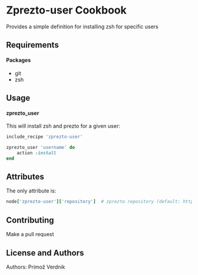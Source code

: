 Zprezto-user Cookbook
================
Provides a simple definition for installing zsh for specific users

Requirements
------------
#### Packages
- git
- zsh

Usage
-----
#### zprezto_user

This will install zsh and prezto for a given user:

```ruby
include_recipe 'zprezto-user'

zprezto_user 'username' do
    action :install
end
```

Attributes
----------

The only attribute is:

```ruby
node['zprezto-user']['repository']  # zprezto repository (default: https://github.com/sorin-ionescu/prezto.git) 
```

Contributing
------------

Make a pull request

License and Authors
-------------------
Authors: Primož Verdnik
